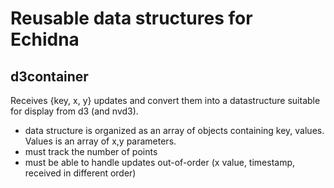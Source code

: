 # Reusable data structures for Echidna

## d3container

Receives {key, x, y}  updates and convert them into a datastructure suitable for display from d3 (and nvd3).

* data structure is organized as an array of objects containing key, values. Values is an array of x,y parameters.
* must track the number of points
* must be able to handle updates out-of-order (x value, timestamp, received in different order)
